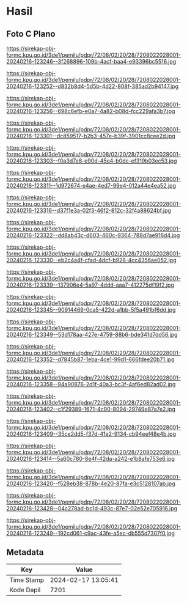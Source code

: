 # Hasil

## Foto C Plano

https://sirekap-obj-formc.kpu.go.id/3de1/pemilu/pdpr/72/08/02/20/28/7208022028001-20240216-123246--3f268896-109b-4acf-baa4-e93396bc5516.jpg

https://sirekap-obj-formc.kpu.go.id/3de1/pemilu/pdpr/72/08/02/20/28/7208022028001-20240216-123252--d832b8d4-5d5b-4d22-808f-385ad2b94147.jpg

https://sirekap-obj-formc.kpu.go.id/3de1/pemilu/pdpr/72/08/02/20/28/7208022028001-20240216-123256--698c6efb-e0a7-4a82-b08d-fcc229afa3b7.jpg

https://sirekap-obj-formc.kpu.go.id/3de1/pemilu/pdpr/72/08/02/20/28/7208022028001-20240216-123301--dc859517-b2b3-457e-b39f-3901cc8cee2d.jpg

https://sirekap-obj-formc.kpu.go.id/3de1/pemilu/pdpr/72/08/02/20/28/7208022028001-20240216-123303--f0a3d7e8-e90d-45e4-b0dc-ef319b03ec53.jpg

https://sirekap-obj-formc.kpu.go.id/3de1/pemilu/pdpr/72/08/02/20/28/7208022028001-20240216-123311--1d972674-e4ae-4ed7-99e4-012a44e4ea52.jpg

https://sirekap-obj-formc.kpu.go.id/3de1/pemilu/pdpr/72/08/02/20/28/7208022028001-20240216-123316--d37f1e3a-02f3-46f2-812c-32f4a88624bf.jpg

https://sirekap-obj-formc.kpu.go.id/3de1/pemilu/pdpr/72/08/02/20/28/7208022028001-20240216-123322--dd8ab43c-d603-460c-9364-788d7ae916d4.jpg

https://sirekap-obj-formc.kpu.go.id/3de1/pemilu/pdpr/72/08/02/20/28/7208022028001-20240216-123330--eb2c4a4f-cfad-4dcf-b928-4cc4356ae052.jpg

https://sirekap-obj-formc.kpu.go.id/3de1/pemilu/pdpr/72/08/02/20/28/7208022028001-20240216-123339--137906e4-5a97-4ddd-aaa7-412275df19f2.jpg

https://sirekap-obj-formc.kpu.go.id/3de1/pemilu/pdpr/72/08/02/20/28/7208022028001-20240216-123345--90914469-0ca5-422d-a1bb-5f5a491bf6dd.jpg

https://sirekap-obj-formc.kpu.go.id/3de1/pemilu/pdpr/72/08/02/20/28/7208022028001-20240216-123349--53d178aa-427e-4759-88b6-bde341d7dd56.jpg

https://sirekap-obj-formc.kpu.go.id/3de1/pemilu/pdpr/72/08/02/20/28/7208022028001-20240216-123352--d7845b87-1eba-4ce1-99d1-666fdee20b71.jpg

https://sirekap-obj-formc.kpu.go.id/3de1/pemilu/pdpr/72/08/02/20/28/7208022028001-20240216-123358--94a90876-2d1f-40a3-bc3f-4af6ed82ad02.jpg

https://sirekap-obj-formc.kpu.go.id/3de1/pemilu/pdpr/72/08/02/20/28/7208022028001-20240216-123402--c1f29389-1671-4c90-8094-29749e87a7e2.jpg

https://sirekap-obj-formc.kpu.go.id/3de1/pemilu/pdpr/72/08/02/20/28/7208022028001-20240216-123409--35ce2dd5-f37d-41e2-9134-cb94eef48e4b.jpg

https://sirekap-obj-formc.kpu.go.id/3de1/pemilu/pdpr/72/08/02/20/28/7208022028001-20240216-123414--5a60c780-8e4f-42da-a242-e1b8afe753e6.jpg

https://sirekap-obj-formc.kpu.go.id/3de1/pemilu/pdpr/72/08/02/20/28/7208022028001-20240216-123420--f528eb38-878b-4e20-87fa-e3c5128107ab.jpg

https://sirekap-obj-formc.kpu.go.id/3de1/pemilu/pdpr/72/08/02/20/28/7208022028001-20240216-123428--04c278ad-bc1d-493c-87e7-02e52e705916.jpg

https://sirekap-obj-formc.kpu.go.id/3de1/pemilu/pdpr/72/08/02/20/28/7208022028001-20240216-123249--192cd061-c9ac-43fe-a5ec-db555d7307f0.jpg


## Metadata

| Key        | Value               |
| ---------- | ------------------- |
| Time Stamp | 2024-02-17 13:05:41 |
| Kode Dapil | 7201                |



